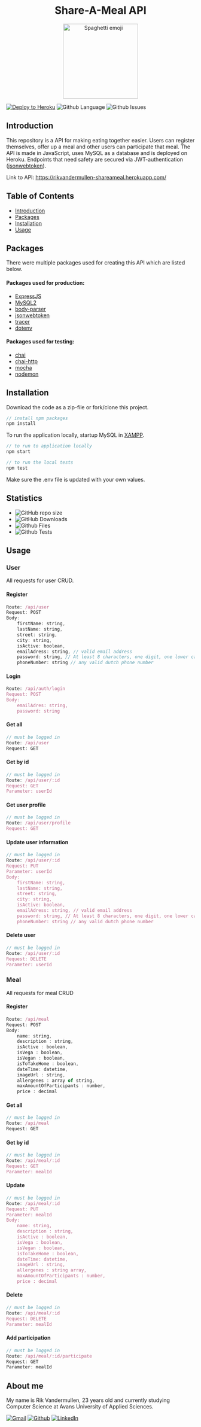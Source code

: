 
<h1 align="center">Share-A-Meal API</h1> 
<p align="center">
  <img width="200" src="https://img.icons8.com/emoji/344/spaghetti-emoji.png" alt="Spaghetti emoji">
</p>

[![Deploy to Heroku](https://github.com/RikVandermullen/programmeren-4-shareameal/actions/workflows/main.yml/badge.svg)](https://github.com/RikVandermullen/programmeren-4-shareameal/actions/workflows/main.yml)
![Github Language](https://img.shields.io/github/languages/top/RikVandermullen/programmeren-4-shareameal?color=informational)
![Github Issues](https://img.shields.io/github/issues/RikVandermullen/programmeren-4-shareameal?label=Issues&color=informational)

## Introduction
This repository is a API for making eating together easier. Users can register themselves, offer up a meal and other users can participate that meal. The API is made in JavaScript, uses MySQL as a database and is deployed on Heroku. Endpoints that need safety are secured via JWT-authentication ([jsonwebtoken](https://www.npmjs.com/package/jsonwebtoken)).

Link to API: https://rikvandermullen-shareameal.herokuapp.com/

## Table of Contents
* [Introduction](#introduction)
* [Packages](#packages)
* [Installation](#installation)
* [Usage](#usage)


## Packages
There were multiple packages used for creating this API which are listed below.

#### Packages used for production:
- [ExpressJS](https://expressjs.com/)
- [MySQL2](https://www.npmjs.com/package/mysql2)
- [body-parser](https://www.npmjs.com/package/body-parser)
- [jsonwebtoken](https://www.npmjs.com/package/jsonwebtoken)
- [tracer](https://www.npmjs.com/package/tracer)
- [dotenv](https://www.npmjs.com/package/dotenv)

#### Packages used for testing:
- [chai](https://www.chaijs.com/)
- [chai-http](https://www.chaijs.com/plugins/chai-http/)
- [mocha](https://mochajs.org/)
- [nodemon](https://www.npmjs.com/package/nodemon)

## Installation

Download the code as a zip-file or fork/clone this project.

```javascript
// install npm packages
npm install
```
To run the application locally, startup MySQL in [XAMPP](https://www.apachefriends.org/index.html). 
```javascript
// to run to application locally
npm start
```

```javascript
// to run the local tests
npm test
```

Make sure the .env file is updated with your own values.

## Statistics

- ![GitHub repo size](https://img.shields.io/github/repo-size/RikVandermullen/programmeren-4-shareameal?label=Total%20Size)
- ![GitHub Downloads](https://img.shields.io/badge/Downloads-0-blue)
- ![Github Files](https://img.shields.io/badge/Files-22-blue)
- ![Github Tests](https://img.shields.io/badge/Tests-100%25%20passed%2C%200%25%20failed-blue)

## Usage


### User
All requests for user CRUD.

#### Register
```javascript
Route: /api/user
Request: POST
Body:
    firstName: string,
    lastName: string,
    street: string,
    city: string,
    isActive: boolean,
    emailAdress: string, // valid email address
    password: string, // At least 8 characters, one digit, one lower case and one upper case.
    phoneNumber: string // any valid dutch phone number
```

#### Login
```javascript
Route: /api/auth/login
Request: POST
Body:
    emailAdres: string,
    password: string
```

#### Get all
```javascript
// must be logged in
Route: /api/user
Request: GET
```

#### Get by id
```javascript
// must be logged in
Route: /api/user/:id
Request: GET
Parameter: userId
```

#### Get user profile
```javascript
// must be logged in
Route: /api/user/profile
Request: GET
```

#### Update user information
```javascript
// must be logged in
Route: /api/user/:id
Request: PUT
Parameter: userId
Body:
    firstName: string,
    lastName: string,
    street: string,
    city: string,
    isActive: boolean,
    emailAdress: string, // valid email address
    password: string, // At least 8 characters, one digit, one lower case and one upper case.
    phoneNumber: string // any valid dutch phone number
```

#### Delete user
```javascript
// must be logged in
Route: /api/user/:id
Request: DELETE
Parameter: userId
```

### Meal
All requests for meal CRUD

#### Register
```javascript
Route: /api/meal
Request: POST
Body:
    name: string,
    description : string,
    isActive : boolean,
    isVega : boolean,
    isVegan : boolean,
    isToTakeHome : boolean,
    dateTime: datetime,
    imageUrl : string,
    allergenes : array of string,
    maxAmountOfParticipants : number,
    price : decimal
```

#### Get all
```javascript
// must be logged in
Route: /api/meal
Request: GET
```

#### Get by id
```javascript
// must be logged in
Route: /api/meal/:id
Request: GET
Parameter: mealId
```

#### Update
```javascript
// must be logged in
Route: /api/meal/:id
Request: PUT
Parameter: mealId
Body:
    name: string,
    description : string,
    isActive : boolean,
    isVega : boolean,
    isVegan : boolean,
    isToTakeHome : boolean,
    dateTime: datetime,
    imageUrl : string,
    allergenes : string array,
    maxAmountOfParticipants : number,
    price : decimal
```

#### Delete
```javascript
// must be logged in
Route: /api/meal/:id
Request: DELETE
Parameter: mealId
```

#### Add participation
```javascript
// must be logged in
Route: /api/meal/:id/participate
Request: GET
Parameter: mealId
```

## About me

My name is Rik Vandermullen, 23 years old and currently studying Computer Science at Avans University of Applied Sciences.

[![Gmail](https://img.shields.io/badge/Gmail-D14836?style=for-the-badge&logo=gmail&logoColor=white)](rik.vandermullen@gmail.com)
[![Github](https://img.shields.io/badge/GitHub-100000?style=for-the-badge&logo=github&logoColor=white)](https://github.com/RikVandermullen)
[![LinkedIn](https://img.shields.io/badge/LinkedIn-0077B5?style=for-the-badge&logo=linkedin&logoColor=white)](-)
